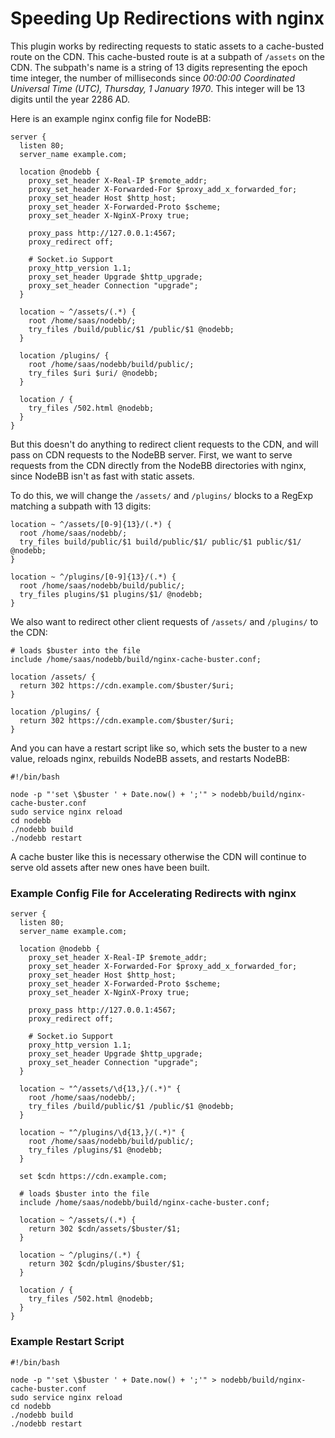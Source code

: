# Speeding Up Redirections with nginx

This plugin works by redirecting requests to static assets to a cache-busted route on the CDN. This cache-busted route is at a subpath of `/assets` on the CDN. The subpath's name is a string of 13 digits representing the epoch time integer, the number of milliseconds since *00:00:00 Coordinated Universal Time (UTC), Thursday, 1 January 1970*. This integer will be 13 digits until the year 2286 AD. 

Here is an example nginx config file for NodeBB:

```
server {
  listen 80;
  server_name example.com;

  location @nodebb {
    proxy_set_header X-Real-IP $remote_addr;
    proxy_set_header X-Forwarded-For $proxy_add_x_forwarded_for;
    proxy_set_header Host $http_host;
    proxy_set_header X-Forwarded-Proto $scheme;
    proxy_set_header X-NginX-Proxy true;

    proxy_pass http://127.0.0.1:4567;
    proxy_redirect off;

    # Socket.io Support
    proxy_http_version 1.1;
    proxy_set_header Upgrade $http_upgrade;
    proxy_set_header Connection "upgrade";
  }

  location ~ ^/assets/(.*) {
    root /home/saas/nodebb/;
    try_files /build/public/$1 /public/$1 @nodebb;
  }

  location /plugins/ {
    root /home/saas/nodebb/build/public/;
    try_files $uri $uri/ @nodebb;
  }

  location / {
    try_files /502.html @nodebb;
  }
}
```

But this doesn't do anything to redirect client requests to the CDN, and will pass on CDN requests to the NodeBB server. First, we want to serve requests from the CDN directly from the NodeBB directories with nginx, since NodeBB isn't as fast with static assets.

To do this, we will change the `/assets/` and `/plugins/` blocks to a RegExp matching a subpath with 13 digits:

```
location ~ ^/assets/[0-9]{13}/(.*) {
  root /home/saas/nodebb/;
  try_files build/public/$1 build/public/$1/ public/$1 public/$1/ @nodebb;
}

location ~ ^/plugins/[0-9]{13}/(.*) {
  root /home/saas/nodebb/build/public/;
  try_files plugins/$1 plugins/$1/ @nodebb;
}
```

We also want to redirect other client requests of `/assets/` and `/plugins/` to the CDN:

```
# loads $buster into the file
include /home/saas/nodebb/build/nginx-cache-buster.conf;

location /assets/ {
  return 302 https://cdn.example.com/$buster/$uri;
}

location /plugins/ {
  return 302 https://cdn.example.com/$buster/$uri;
}
```

And you can have a restart script like so, which sets the buster to a new value, reloads nginx, rebuilds NodeBB assets, and restarts NodeBB:

```
#!/bin/bash

node -p "'set \$buster ' + Date.now() + ';'" > nodebb/build/nginx-cache-buster.conf
sudo service nginx reload
cd nodebb
./nodebb build
./nodebb restart
```

A cache buster like this is necessary otherwise the CDN will continue to serve old assets after new ones have been built. 

### Example Config File for Accelerating Redirects with nginx

```
server {
  listen 80;
  server_name example.com;

  location @nodebb {
    proxy_set_header X-Real-IP $remote_addr;
    proxy_set_header X-Forwarded-For $proxy_add_x_forwarded_for;
    proxy_set_header Host $http_host;
    proxy_set_header X-Forwarded-Proto $scheme;
    proxy_set_header X-NginX-Proxy true;

    proxy_pass http://127.0.0.1:4567;
    proxy_redirect off;

    # Socket.io Support
    proxy_http_version 1.1;
    proxy_set_header Upgrade $http_upgrade;
    proxy_set_header Connection "upgrade";
  }

  location ~ "^/assets/\d{13,}/(.*)" {
    root /home/saas/nodebb/;
    try_files /build/public/$1 /public/$1 @nodebb;
  }

  location ~ "^/plugins/\d{13,}/(.*)" {
    root /home/saas/nodebb/build/public/;
    try_files /plugins/$1 @nodebb;
  }

  set $cdn https://cdn.example.com;

  # loads $buster into the file
  include /home/saas/nodebb/build/nginx-cache-buster.conf;

  location ~ ^/assets/(.*) {
    return 302 $cdn/assets/$buster/$1;
  }

  location ~ ^/plugins/(.*) {
    return 302 $cdn/plugins/$buster/$1;
  }

  location / {
    try_files /502.html @nodebb;
  }
}
```

### Example Restart Script

```
#!/bin/bash

node -p "'set \$buster ' + Date.now() + ';'" > nodebb/build/nginx-cache-buster.conf
sudo service nginx reload
cd nodebb
./nodebb build
./nodebb restart
```
